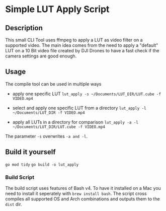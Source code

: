 # Simple LUT Apply Script

## Description
This small CLI Tool uses ffmpeg to apply a LUT as video filter on a supported video. The main idea comes from the need to apply a "default" LUT on a 10 Bit video file created by DJI Drones to have a fast check if the camera settings are good enough.

## Usage
The compile tool can be used in multiple ways

- apply one specific LUT
`lut_apply -s ~/Documents/LUT_DIR/LUT.cube -f VIDEO.mp4`

- select and apply one specific LUT from a directory
`lut_apply -l ~/Documents/LUT_DIR -f VIDEO.mp4`

- apply all LUTs in a directory for comparison
`lut_apply -a -l ~/Documents/LUT_DIR/LUT.cube -f VIDEO.mp4`

The parameter `-s` overwrites `-a and -l`.

## Build it yourself

`go mod tidy`
`go build -o lut_apply`

### Build Script

The build script uses features of Bash v4. To have it installed on a Mac you need to install it seperately with `brew install bash`.
The script cross compiles all supported OS and Arch combinations and outputs them to the `dist` dir.
